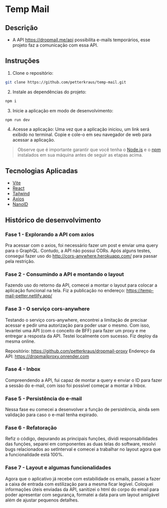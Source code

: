 # Temp Mail

## Descrição
- A API  https://dropmail.me/api possibilita e-mails temporários, esse projeto faz a comunicação com essa API.

## Instruções

1.  Clone o repositório:
````bash
git clone https://github.com/petterkraus/temp-mail.git
````

2. Instale as dependências do projeto:
````bash
npm i
````

3. Inicie a aplicação em modo de desenvolvimento:
````bash
npm run dev
````

4. Acesse a aplicação:
Uma vez que a aplicação iniciou, um link será exibido no terminal. Copie e cole-o em seu navegador de web para acessar a aplicação.

>Observe que é importante garantir que você tenha o [Node.js](https://nodejs.org/) e o [npm](https://www.npmjs.com/) instalados em sua máquina antes de seguir as etapas acima.

## Tecnologias Aplicadas
- [Vite](https://github.com/vitejs/vite)
- [React](https://reactjs.org/)
- [Tailwind](https://tailwindcss.com/)
- [Axios](https://github.com/axios/axios)
- [NanoID](https://github.com/ai/nanoid)


## Histórico de desenvolvimento
### Fase 1 - Explorando a API com axios

Pra acessar com o axios, foi necessário fazer um post e enviar uma query para o GraphQL. Contudo, a API não possui CORs. Após alguns testes, consegui fazer uso do http://cors-anywhere.herokuapp.com/ para passar pela restrição.

### Fase 2 - Consumindo a API e montando o layout

Fazendo uso do retorno da API, comecei a montar o layout para colocar a aplicação funcional na tela.
Fiz a publicação no endereço: https://temp-mail-petter.netlify.app/

### Fase 3 - O serviço cors-anywhere

Testando o serviço cors-anywhere, encontrei a limitação de precisar acessar e pedir uma autorização para poder usar o mesmo. Com isso, levantei uma API (com o conceito de BFF) para fazer um proxy e me entregar a resposta da API. Testei localmente com sucesso. Fiz deploy da mesma online.

Repositório: https://github.com/petterkraus/dropmail-proxy
Endereço da API: https://dropmailproxy.onrender.com


### Fase 4 - Inbox

Compreendendo a API, fui capaz de montar a query e enviar o ID para fazer a sessão do e-mail, com isso foi possível começar a montar a Inbox.

### Fase 5 - Persistência do e-mail

Nessa fase eu comecei a desenvolver a função de persistência, ainda sem validação para caso o e-mail tenha expirado.

### Fase 6 - Refatoração 

Refiz o código, depurando as principais funções, dividi responsabilidades das funções, separei em componentes as duas telas do software, resolvi bugs relacionados ao setInterval e comecei a trabalhar no layout agora que a funcionalidade está 100%.

### Fase 7 - Layout e algumas funcionalidades

Agora que o aplicativo já recebe com estabilidade os emails, passei a fazer a caixa de entrada com estilização para a mesma ficar legível. Coloquei informações úteis enviadas da API, sanitizei o html do corpo do email para poder apresentar com segurança, formatei a data para um layout amigável além de ajustar pequenos detalhes.